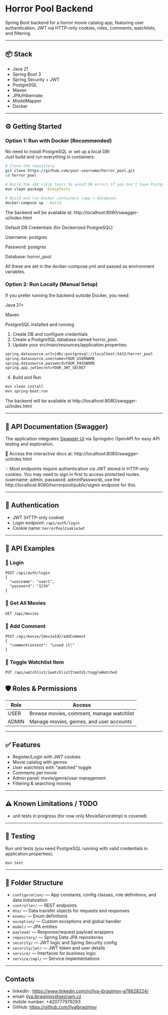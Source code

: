 # Horror Pool Backend

Spring Boot backend for a horror movie catalog app, featuring user authentication, JWT via HTTP-only cookies, roles, comments, watchlists, and filtering.

---

## 📦 Stack
- Java 21
- Spring Boot 3
- Spring Security + JWT
- PostgreSQL
- Maven
- JPA/Hibernate
- ModelMapper
- Docker

---

## ⚙️ Getting Started

### Option 1: **Run with Docker (Recommended)**

No need to install PostgreSQL or set up a local DB!  
Just build and run everything in containers:

```bash
# Clone the repository
git clone https://github.com/your-username/horror_pool.git
cd horror_pool

# Build the JAR (skip tests to avoid DB errors if you don't have PostgreSQL locally)
mvn clean package -DskipTests

# Build and run Docker containers (app + database)
docker-compose up --build
```
The backend will be available at: http://localhost:8080/swagger-ui/index.html

Default DB Credentials (for Dockerized PostgreSQL)

Username: postgres

Password: postgres

Database: horror_pool

All these are set in the docker-compose.yml and passed as environment variables.

### Option 2: **Run Locally (Manual Setup)**

If you prefer running the backend outside Docker, you need:

Java 21+

Maven

PostgreSQL installed and running

1. Create DB and configure credentials
2. Create a PostgreSQL database named horror_pool.
3.  Update your src/main/resources/application.properties:
```bash
spring.datasource.url=jdbc:postgresql://localhost:5432/horror_pool
spring.datasource.username=YOUR_USERNAME
spring.datasource.password=YOUR_PASSWORD
spring.app.jwtSecret=YOUR_JWT_SECRET
```
4. Build and Run
```bash
mvn clean install
mvn spring-boot:run
```
The backend will be available at http://localhost:8080/swagger-ui/index.html

---
## 📘 API Documentation (Swagger)

The application integrates [Swagger UI](https://swagger.io/tools/swagger-ui/) via Springdoc OpenAPI for easy API testing and exploration.

🔗 Access the interactive docs at: http://localhost:8080/swagger-ui/index.html

💡 Most endpoints require authentication via JWT stored in HTTP-only cookies. You may need to sign in first to access protected routes. (username: admin, password: adminPassword), use the http://localhost:8080/horrorpool/public/signin endpoint for this.

---

## 🔐 Authentication
- JWT (HTTP-only cookie)
- Login endpoint: `/api/auth/login`
- Cookie name: `horrorPoolCookieJwt`

---

## 🧾 API Examples

### 🔑 Login
```
POST /api/auth/login
{
  "username": "user1",
  "password": "1234"
}
```

### 🎥 Get All Movies
```
GET /api/movies
```

### 💬 Add Comment
```
POST /api/movie/{movieId}/addComment
{
  "commentContent": "Loved it!"
}
```

### 📌 Toggle Watchlist Item
```
PUT /api/watchlist/{watchlistItemId}/toggleWatched
```

## 🛡️ Roles & Permissions

| Role   | Access                                      |
|--------|---------------------------------------------|
| USER   | Browse movies, comment, manage watchlist    |
| ADMIN  | Manage movies, genres, and user accounts    |

---

## ✅ Features
- Register/Login with JWT cookies
- Movie catalog with genres
- User watchlists with "watched" toggle
- Comments per movie
- Admin panel: movie/genre/user management
- Filtering & searching movies

---

## ⚠️ Known Limitations / TODO
- unit tests in progress (for now only MovieServiceImpl is covered)
---

## 🧪 Testing
Run unit tests (you need PostgreSQL running with valid credentials in application.properties):
```
mvn test
```

---

## 📁 Folder Structure
- `configuration/` — App constants, config classes, role definitions, and data initialization
- `controller/` — REST endpoints
- `dto/` — Data transfer objects for requests and responses
- `enums/` — Enum definitions
- `exception/` — Custom exceptions and global handler
- `model/` — JPA entities
- `payload/` — Response/request payload wrappers
- `repository/` — Spring Data JPA repositories
- `security/` — JWT logic and Spring Security config
- `security/jwt/` — JWT token and user details
- `service/` — Interfaces for business logic
- `service/impl/` — Service implementations

---

## Contacts
- linkedIn : https://www.linkedin.com/in/ilya-ibragimov-a78628224/
- email: ilya.ibragimov@seznam.cz
- mobile number: +420777976293
- GitHub: https://github.com/IlyaIbragimov
